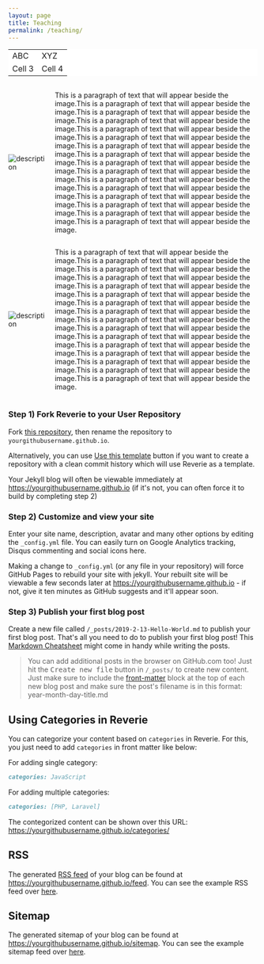 ```yaml
---
layout: page
title: Teaching
permalink: /teaching/
---
```


<style>
  .no-border, .no-border td, .no-border th {
    border: none;
      background-color: white;
  }
  table {
   border-collapse: collapse;
}

table tr, table td, table th {
   border: none;
}
</style>

<table class="no-border">
  <tr>
    <td>ABC</td>
    <td>XYZ</td>
  </tr>
  <tr>
    <td>Cell 3</td>
    <td>Cell 4</td>
  </tr>
</table>



<style>
.content {
  display: flex;
  align-items: center; /* This is optional and aligns the image and text vertically */
}

.content-image {
  margin-right: 20px; /* Add some space between the image and the text */
}

.content-text {
  flex-grow: 1; /* Allows the text to take up any remaining space */
}
</style>

<div class="content">
  <img src="https://github.com/cdgls/cdgls.github.io/blob/master/images/image.jpg" alt="description" class="content-image" />
  <p class="content-text">
    This is a paragraph of text that will appear beside the image.This is a paragraph of text that will appear beside the image.This is a paragraph of text that will appear beside the image.This is a paragraph of text that will appear beside the image.This is a paragraph of text that will appear beside the image.This is a paragraph of text that will appear beside the image.This is a paragraph of text that will appear beside the image.This is a paragraph of text that will appear beside the image.This is a paragraph of text that will appear beside the image.This is a paragraph of text that will appear beside the image.This is a paragraph of text that will appear beside the image.This is a paragraph of text that will appear beside the image.This is a paragraph of text that will appear beside the image.This is a paragraph of text that will appear beside the image.This is a paragraph of text that will appear beside the image.This is a paragraph of text that will appear beside the image.
  </p>
</div>

<div class="content">
  <img src="images/image.jpg" alt="description" class="content-image" />
  <p class="content-text">
    This is a paragraph of text that will appear beside the image.This is a paragraph of text that will appear beside the image.This is a paragraph of text that will appear beside the image.This is a paragraph of text that will appear beside the image.This is a paragraph of text that will appear beside the image.This is a paragraph of text that will appear beside the image.This is a paragraph of text that will appear beside the image.This is a paragraph of text that will appear beside the image.This is a paragraph of text that will appear beside the image.This is a paragraph of text that will appear beside the image.This is a paragraph of text that will appear beside the image.This is a paragraph of text that will appear beside the image.This is a paragraph of text that will appear beside the image.This is a paragraph of text that will appear beside the image.This is a paragraph of text that will appear beside the image.This is a paragraph of text that will appear beside the image.
  </p>
</div>




### Step 1) Fork Reverie to your User Repository

Fork [this repository](https://github.com/amitmerchant1990/reverie), then rename the repository to `yourgithubusername.github.io`.

Alternatively, you can use [Use this template](https://github.com/amitmerchant1990/reverie/generate) button if you want to create a repository with a clean commit history which will use Reverie as a template.

Your Jekyll blog will often be viewable immediately at <https://yourgithubusername.github.io> (if it's not, you can often force it to build by completing step 2)

### Step 2) Customize and view your site

Enter your site name, description, avatar and many other options by editing the `_config.yml` file. You can easily turn on Google Analytics tracking, Disqus commenting and social icons here.

Making a change to `_config.yml` (or any file in your repository) will force GitHub Pages to rebuild your site with jekyll. Your rebuilt site will be viewable a few seconds later at <https://yourgithubusername.github.io> - if not, give it ten minutes as GitHub suggests and it'll appear soon.

### Step 3) Publish your first blog post

Create a new file called `/_posts/2019-2-13-Hello-World.md` to publish your first blog post. That's all you need to do to publish your first blog post! This [Markdown Cheatsheet](https://github.com/adam-p/markdown-here/wiki/Markdown-Cheatsheet) might come in handy while writing the posts.

> You can add additional posts in the browser on GitHub.com too! Just hit the <kbd>Create new file</kbd> button in `/_posts/` to create new content. Just make sure to include the [front-matter](http://jekyllrb.com/docs/frontmatter/) block at the top of each new blog post and make sure the post's filename is in this format: year-month-day-title.md

## Using Categories in Reverie

You can categorize your content based on `categories` in Reverie. For this, you just need to add `categories` in front matter like below:

For adding single category:

```md
categories: JavaScript
```

For adding multiple categories:

```md
categories: [PHP, Laravel]
```

The contegorized content can be shown over this URL: <https://yourgithubusername.github.io/categories/>

## RSS

The generated [RSS feed](https://en.wikipedia.org/wiki/RSS) of your blog can be found at <https://yourgithubusername.github.io/feed>. You can see the example RSS feed over [here](https://www.amitmerchant.com/reverie/feed).

## Sitemap

The generated sitemap of your blog can be found at <https://yourgithubusername.github.io/sitemap>. You can see the example sitemap feed over [here](https://www.amitmerchant.com/reverie/sitemap).
